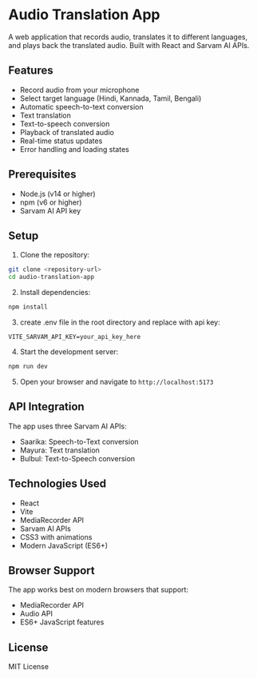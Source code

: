 # Audio Translation App

A web application that records audio, translates it to different languages, and plays back the translated audio. Built with React and Sarvam AI APIs.

## Features

- Record audio from your microphone
- Select target language (Hindi, Kannada, Tamil, Bengali)
- Automatic speech-to-text conversion
- Text translation
- Text-to-speech conversion
- Playback of translated audio
- Real-time status updates
- Error handling and loading states

## Prerequisites

- Node.js (v14 or higher)
- npm (v6 or higher)
- Sarvam AI API key

## Setup

1. Clone the repository:
```bash
git clone <repository-url>
cd audio-translation-app
```

2. Install dependencies:
```bash
npm install
```

3. create .env file in the root directory and replace with api key:
```
VITE_SARVAM_API_KEY=your_api_key_here
```

4. Start the development server:
```bash
npm run dev
```

5. Open your browser and navigate to `http://localhost:5173`

## API Integration

The app uses three Sarvam AI APIs:
- Saarika: Speech-to-Text conversion
- Mayura: Text translation
- Bulbul: Text-to-Speech conversion

## Technologies Used

- React
- Vite
- MediaRecorder API
- Sarvam AI APIs
- CSS3 with animations
- Modern JavaScript (ES6+)

## Browser Support

The app works best on modern browsers that support:
- MediaRecorder API
- Audio API
- ES6+ JavaScript features

## License

MIT License
